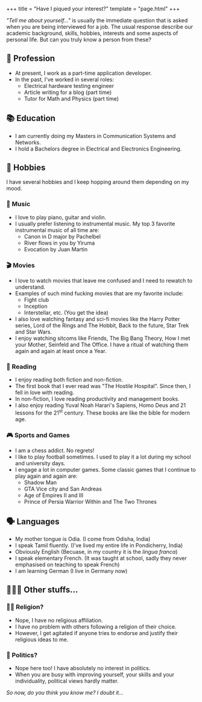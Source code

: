 +++
title = "Have I piqued your interest?"
template = "page.html"
+++

_"Tell me about yourself..."_ is usually the immediate question that is asked when you are being interviewed for a job. The usual response describe our academic background, skills, hobbies, interests and some aspects of personal life. But can you truly know a person from these?

## 💼 Profession

- At present, I work as a part-time application developer.
- In the past, I've worked in several roles:
  - Electrical hardware testing engineer
  - Article writing for a blog (part time)
  - Tutor for Math and Physics (part time)

## 📚 Education

- I am currently doing my Masters in Communication Systems and Networks.
- I hold a Bachelors degree in Electrical and Electronics Engineering.

## 🎸 Hobbies

I have several hobbies and I keep hopping around them depending on my mood.

### 🎵 Music

- I love to play piano, guitar and violin.
- I usually prefer listening to instrumental music. My top 3 favorite instrumental music of all time are:
  - Canon in D major by Pachelbel
  - River flows in you by Yiruma
  - Evocation by Juan Martin

### 🎬 Movies

- I love to watch movies that leave me confused and I need to rewatch to understand.
- Examples of such mind fucking movies that are my favorite include:
  - Fight club
  - Inception
  - Interstellar, etc. (You get the idea)
- I also love watching fantasy and sci-fi movies like the Harry Potter series, Lord of the Rings and The Hobbit, Back to the future, Star Trek and Star Wars.
- I enjoy watching sitcoms like Friends, The Big Bang Theory, How I met your Mother, Seinfeld and The Office. I have a ritual of watching them again and again at least once a Year.

### 📖 Reading

- I enjoy reading both fiction and non-fiction.
- The first book that I ever read was "The Hostile Hospital". Since then, I fell in love with reading.
- In non-fiction, I love reading productivity and management books.
- I also enjoy reading Yuval Noah Harari's Sapiens, Homo Deus and 21 lessons for the 21<sup>st</sup> century. These books are like the bible for modern age.

### 🎮 Sports and Games

- I am a chess addict. No regrets!
- I like to play football sometimes. I used to play it a lot during my school and university days.
- I engage a lot in computer games. Some classic games that I continue to play again and again are:
  - Shadow Man
  - GTA Vice city and San Andreas
  - Age of Empires II and III
  - Prince of Persia Warrior Within and The Two Thrones

## 🗣 Languages

- My mother tongue is Odia. (I come from Odisha, India)
- I speak Tamil fluently. (I've lived my entire life in Pondicherry, India)
- Obviously English (Becuase, in my country it is the _lingua franca_)
- I speak elementary French. (It was taught at school, sadly they never emphasised on teaching to speak French)
- I am learning German (I live in Germany now)

## 🤷🏻‍♂️ Other stuffs...

### 🙏🏻 Religion?

- Nope, I have no religious affiliation.
- I have no problem with others following a religion of their choice.
- However, I get agitated if anyone tries to endorse and justify their religious ideas to me.

### 👑 Politics?

- Nope here too! I have absolutely no interest in politics.
- When you are busy with improving yourself, your skills and your individuality, political views hardly matter.

_So now, do you think you know me? I doubt it..._
